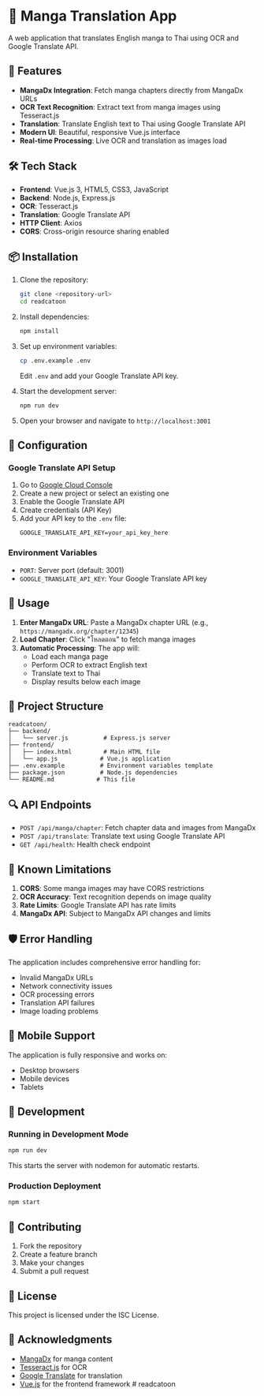 # 🎌 Manga Translation App

A web application that translates English manga to Thai using OCR and Google Translate API.

## 🚀 Features

- **MangaDx Integration**: Fetch manga chapters directly from MangaDx URLs
- **OCR Text Recognition**: Extract text from manga images using Tesseract.js
- **Translation**: Translate English text to Thai using Google Translate API
- **Modern UI**: Beautiful, responsive Vue.js interface
- **Real-time Processing**: Live OCR and translation as images load

## 🛠️ Tech Stack

- **Frontend**: Vue.js 3, HTML5, CSS3, JavaScript
- **Backend**: Node.js, Express.js
- **OCR**: Tesseract.js
- **Translation**: Google Translate API
- **HTTP Client**: Axios
- **CORS**: Cross-origin resource sharing enabled

## 📦 Installation

1. Clone the repository:
   ```bash
   git clone <repository-url>
   cd readcatoon
   ```

2. Install dependencies:
   ```bash
   npm install
   ```

3. Set up environment variables:
   ```bash
   cp .env.example .env
   ```
   Edit `.env` and add your Google Translate API key.

4. Start the development server:
   ```bash
   npm run dev
   ```

5. Open your browser and navigate to `http://localhost:3001`

## 🔧 Configuration

### Google Translate API Setup

1. Go to [Google Cloud Console](https://console.cloud.google.com/)
2. Create a new project or select an existing one
3. Enable the Google Translate API
4. Create credentials (API Key)
5. Add your API key to the `.env` file:
   ```
   GOOGLE_TRANSLATE_API_KEY=your_api_key_here
   ```

### Environment Variables

- `PORT`: Server port (default: 3001)
- `GOOGLE_TRANSLATE_API_KEY`: Your Google Translate API key

## 🎯 Usage

1. **Enter MangaDx URL**: Paste a MangaDx chapter URL (e.g., `https://mangadx.org/chapter/12345`)
2. **Load Chapter**: Click "โหลดตอน" to fetch manga images
3. **Automatic Processing**: The app will:
   - Load each manga page
   - Perform OCR to extract English text
   - Translate text to Thai
   - Display results below each image

## 📁 Project Structure

```
readcatoon/
├── backend/
│   └── server.js          # Express.js server
├── frontend/
│   ├── index.html         # Main HTML file
│   └── app.js            # Vue.js application
├── .env.example          # Environment variables template
├── package.json          # Node.js dependencies
└── README.md            # This file
```

## 🔍 API Endpoints

- `POST /api/manga/chapter`: Fetch chapter data and images from MangaDx
- `POST /api/translate`: Translate text using Google Translate API
- `GET /api/health`: Health check endpoint

## 🚨 Known Limitations

1. **CORS**: Some manga images may have CORS restrictions
2. **OCR Accuracy**: Text recognition depends on image quality
3. **Rate Limits**: Google Translate API has rate limits
4. **MangaDx API**: Subject to MangaDx API changes and limits

## 🛡️ Error Handling

The application includes comprehensive error handling for:
- Invalid MangaDx URLs
- Network connectivity issues
- OCR processing errors
- Translation API failures
- Image loading problems

## 📱 Mobile Support

The application is fully responsive and works on:
- Desktop browsers
- Mobile devices
- Tablets

## 🔄 Development

### Running in Development Mode

```bash
npm run dev
```

This starts the server with nodemon for automatic restarts.

### Production Deployment

```bash
npm start
```

## 🤝 Contributing

1. Fork the repository
2. Create a feature branch
3. Make your changes
4. Submit a pull request

## 📄 License

This project is licensed under the ISC License.

## 🙏 Acknowledgments

- [MangaDx](https://mangadx.org/) for manga content
- [Tesseract.js](https://tesseract.projectnaptha.com/) for OCR
- [Google Translate](https://cloud.google.com/translate) for translation
- [Vue.js](https://vuejs.org/) for the frontend framework
#   r e a d c a t o o n  
 